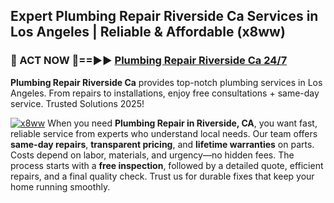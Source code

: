 ## Expert Plumbing Repair Riverside Ca Services in Los Angeles | Reliable & Affordable (x8ww)  

<h3>🚿 ACT NOW 🌟==►► <a href="https://tinyurl.com/2ne6vx2x" rel="nofollow">Plumbing Repair Riverside Ca 24/7</a></h3>

**Plumbing Repair Riverside Ca** provides top-notch plumbing services in Los Angeles. From repairs to installations, enjoy free consultations + same-day service. Trusted Solutions 2025!

[![x8ww](https://i.imgur.com/4PFF4AK.jpeg)](https://tinyurl.com/2ne6vx2x)
When you need **Plumbing Repair in Riverside, CA**, you want fast, reliable service from experts who understand local needs. Our team offers **same-day repairs**, **transparent pricing**, and **lifetime warranties** on parts. Costs depend on labor, materials, and urgency—no hidden fees. The process starts with a **free inspection**, followed by a detailed quote, efficient repairs, and a final quality check. Trust us for durable fixes that keep your home running smoothly.